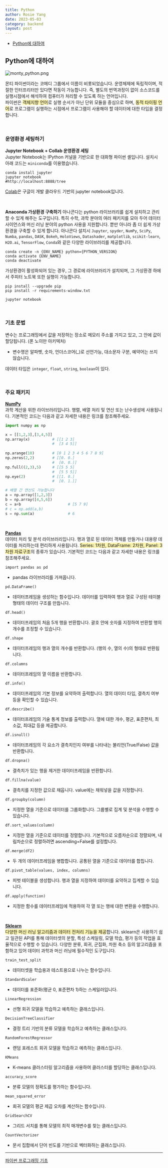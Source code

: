 ```yaml
---
title: Python
author: Rosie Yang
date: 2023-05-03
category: backend
layout: post
---
```


+ [Python에 대하여]({{site.baseurl}}/backend/2023/05/03/Python.html)

## Python에 대하여

![monty_python.png](/assets/gitbook/post_images/python/monty_python.png)

몬티 파이썬이라는  코메디 그룹에서 이름이 비롯되었습니다. 운영체제에 독립적이며, 적절한 인터프리터만 있다면 작동이 가능합니다. 즉, 별도의 번역과정이 없이 소스코드를 실행시점에서 해석하여 컴퓨터가 처리할 수 있도록 하는 언어입니다.  
파이썬은 <span style="background-color:#fff5b1">객체지향 언어</span>로 실행 순서가 아닌 단위 모듈을 중심으로 하며, <span style="background-color:#fff5b1">동적 타이핑 언어</span>로 프로그램이 실행하는 시점에서 프로그램이 사용해야 할 데이터에 대한 타입을 결정합니다.

<br>

### 운영환경 세팅하기
**Jupyter Notebook + Collab 운영환경 세팅**  
Jupyter Notebook는 IPython 커널을 기반으로 한 대화형 파이썬 셸입니다. 설치시 아래 코드는 ```miniconda```를 이용했습니다.
```shell
conda install jupyter
jupyter notebook
#http://localhost:8888/tree
```
[Colab](https://colab.research.google.com/)은 구글이 개발 클라우드 기반의 jupyter notebook입니다.

<br>

**Anaconda 가상환경 구축하기**
아나콘다는 python 라이브러리를 쉽게 설치하고 관리할 수 있게 해주는 도구입니다. 특히 수학, 과학 분야의 여러 패키지를 모아 두어 데이터 사이언스와 머신 러닝 분야의 python 사용을 지원합니다. 뿐만 아니라 좀 더 쉽게 가상환경을 구축할 수 있게 합니다. 아나콘다 설치시 ```Jupyter```, ```spyder```, ```NumPy```, ```SciPy```, ```Numba```, ```pandas```, ```DASK```, ```Bokeh```, ```HoloViews```, ```Datashader```, ```matplotlib```, ```scikit-learn```, ```H2O.ai```, ```TensorFlow```, ```Conda```와 같은 다양한 라이브러리를 제공합니다.
```shell
conda create -n {ENV_NAME} python={PYTHON_VERSION}
conda activate {ENV_NAME}
conda deactivate
```
가상환경이 활성화되어 있는 경우, 그 경로에 라이브러리가 설치되며, 그 가상환경 하에서 주피터 노트북 또한 실행이 가능합니다.
```shell
pip install --upgrade pip
pip install -r requirements-window.txt

jupyter notebook
```

<br>

### 기초 문법
변수는 프로그래밍에서 값을 저장하는 장소로 메모리 주소를 가지고 있고, 그 안에 값이 할당됩니다. (폰 노이만 아키텍처)
+ 변수명은 알파벳, 숫자, 언더스코어(_)로 선언가능, 대소문자 구분, 예약어는 쓰지 않습니다.

데이터 타입은 ```integer```, ```float```, ```string```, ```boolean```이 있다.

<br>

### 주요 패키지
**[NumPy](https://numpy.org/doc/stable/user/quickstart.html)**  
과학 계산을 위한 라이브러리입니다. 행렬, 배열 처리 및 연산 또는 난수생성에 사용됩니다. 기본적인 코드는 다음과 같고 자세한 내용은 링크를 참조해주세요.
```python
import numpy as np

x = [[1,2,3],[3,4,5]]
np.array(x)          # [[1 2 3]
                     #  [3 4 5]]
                        
np.arange(10)        # [0 1 2 3 4 5 6 7 8 9]
np.zeros(2,2)        # [[0. 0.]
                     #  [0. 0.]]
np.full((2,3),5)     # [[5 5 5]
                     #  [5 5 5]]                   
np.eye(2)            # [[1. 0.]
                     #  [0. 1.]]

# 배열 간 연산도 가능합니다                        
a = np.array([1,2,3])
b = np.array([4,5,6])
c = a+b                     # [5 7 9]
# c = np.add(a,b)
s = np.sum(a)               # 6
```

<br>

**[Pandas](https://pandas.pydata.org/docs/user_guide/10min.html#min)**  
데이터 처리 및 분석 라이브러리입니다. 행과 열로 된 데이터 객체를 만들거나 대용량 데이터를 처리하는데 편리하게 사용됩니다. <span style="background-color:#fff5b1">Series: 1차원, DataFrame: 2차원, Panel: 3차원 자료구조</span>의 종류가 있습니다. 기본적인 코드는 다음과 같고 자세한 내용은 링크를 참조해주세요.

```import pandas as pd```
+ pandas 라이브러리를 가져옵니다.

```pd.DataFrame()```
+ 데이터프레임을 생성하는 함수입니다. 데이터를 입력하여 행과 열로 구성된 테이블 형태의 데이터 구조를 만듭니다.

```df.head()```
+ 데이터프레임의 처음 5개 행을 반환합니다. 괄호 안에 숫자를 지정하여 반환할 행의 개수를 조정할 수 있습니다.

```df.shape```
+ 데이터프레임의 행과 열의 개수를 반환합니다. (행의 수, 열의 수)의 형태로 반환됩니다.

```df.columns```
+ 데이터프레임의 열 이름을 반환합니다.

```df.info()```
+ 데이터프레임의 기본 정보를 요약하여 출력합니다. 열의 데이터 타입, 결측치 여부 등을 확인할 수 있습니다.

```df.describe()```
+ 데이터프레임의 기술 통계 정보를 출력합니다. 열에 대한 개수, 평균, 표준편차, 최소값, 최대값 등을 제공합니다.

```df.isnull()```
+ 데이터프레임의 각 요소가 결측치인지 여부를 나타내는 불리언(True/False) 값을 반환합니다.

```df.dropna()```
+ 결측치가 있는 행을 제거한 데이터프레임을 반환합니다.

```df.fillna(value)```
+ 결측치를 지정한 값으로 채웁니다. value에는 채워넣을 값을 지정합니다.

```df.groupby(column)```
+ 지정한 열을 기준으로 데이터를 그룹화합니다. 그룹별로 집계 및 분석을 수행할 수 있습니다.

```df.sort_values(column)```
+ 지정한 열을 기준으로 데이터를 정렬합니다. 기본적으로 오름차순으로 정렬되며, 내림차순으로 정렬하려면 ascending=False를 설정합니다.

```df.merge(df2)```
+ 두 개의 데이터프레임을 병합합니다. 공통된 열을 기준으로 데이터를 합칩니다.

```df.pivot_table(values, index, columns)```
+ 피벗 테이블을 생성합니다. 행과 열을 지정하여 데이터를 요약하고 집계할 수 있습니다.

```df.apply(function)```
+ 지정한 함수를 데이터프레임에 적용하여 각 열 또는 행에 대한 변환을 수행합니다.

<br>

**[Sklearn](https://scikit-learn.org/stable/)**  
<span style="background-color:#fff5b1">다양한 머신 러닝 알고리즘과 데이터 전처리 기능을 제공</span>합니다. sklearn은 사용하기 쉽고 일관된 API를 통해 데이터셋의 분할, 특성 스케일링, 모델 학습, 평가 등의 작업을 효율적으로 수행할 수 있습니다. 다양한 분류, 회귀, 군집화, 차원 축소 등의 알고리즘을 포함하고 있어 데이터 과학과 머신 러닝에 필수적인 도구입니다.

```train_test_split```
+ 데이터셋을 학습용과 테스트용으로 나누는 함수입니다.

```StandardScaler```
+ 데이터를 표준화(평균 0, 표준편차 1)하는 스케일러입니다.

```LinearRegression```
+ 선형 회귀 모델을 학습하고 예측하는 클래스입니다.

```DecisionTreeClassifier```
+ 결정 트리 기반의 분류 모델을 학습하고 예측하는 클래스입니다.

```RandomForestRegressor```
+ 랜덤 포레스트 회귀 모델을 학습하고 예측하는 클래스입니다.

```KMeans```
+ K-means 클러스터링 알고리즘을 사용하여 클러스터를 할당하는 클래스입니다.

```accuracy_score```
+ 분류 모델의 정확도를 평가하는 함수입니다.

```mean_squared_error```
+ 회귀 모델의 평균 제곱 오차를 계산하는 함수입니다.

```GridSearchCV```
+ 그리드 서치를 통해 모델의 최적 매개변수를 찾는 클래스입니다.

```CountVectorizer```
+ 문서 집합에서 단어 빈도를 기반으로 벡터화하는 클래스입니다.

****
[파이썬 프로그래밍 기초](http://bigdata.dongguk.ac.kr/lectures/Python/_book/)

<div style="padding:3px; margin:200px 0;"></div>   